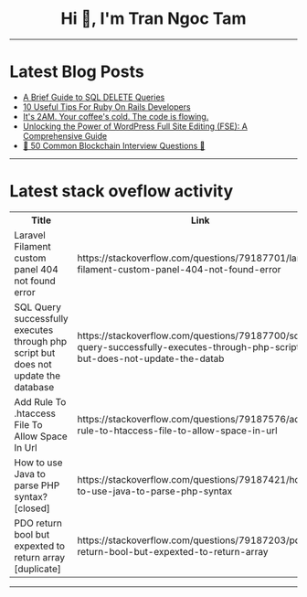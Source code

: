 <h1 align="center">Hi 👋, I'm Tran Ngoc Tam</h1>

---

# Latest Blog Posts 
<!-- BLOG-POST-LIST:START -->
- [A Brief Guide to SQL DELETE Queries](https://dev.to/dbvismarketing/a-brief-guide-to-sql-delete-queries-3bld)
- [10 Useful Tips For Ruby On Rails Developers](https://dev.to/edenwheeler/10-useful-tips-for-ruby-on-rails-developers-2l67)
- [It&#39;s 2AM. Your coffee&#39;s cold. The code is flowing.](https://dev.to/helloquash/its-2am-your-coffees-cold-the-code-is-flowing-1m96)
- [Unlocking the Power of WordPress Full Site Editing &lpar;FSE&rpar;: A Comprehensive Guide](https://dev.to/cozy_wordpress/unlocking-the-power-of-wordpress-full-site-editing-fse-a-comprehensive-guide-5319)
- [📝 50 Common Blockchain Interview Questions 🧩](https://dev.to/truongpx396/50-common-blockchain-interview-questions-5ecb)
<!-- BLOG-POST-LIST:END -->

---

# Latest stack oveflow activity
<table>
  <tr><th>Title</th><th>Link</th></tr>
  <!-- STACKOVERFLOW:START --><tr><td>Laravel Filament custom panel 404 not found error</td><td>https://stackoverflow.com/questions/79187701/laravel-filament-custom-panel-404-not-found-error</td></tr><tr><td>SQL Query successfully executes through php script but does not update the database</td><td>https://stackoverflow.com/questions/79187700/sql-query-successfully-executes-through-php-script-but-does-not-update-the-datab</td></tr><tr><td>Add Rule To .htaccess File To Allow Space In Url</td><td>https://stackoverflow.com/questions/79187576/add-rule-to-htaccess-file-to-allow-space-in-url</td></tr><tr><td>How to use Java to parse PHP syntax? [closed]</td><td>https://stackoverflow.com/questions/79187421/how-to-use-java-to-parse-php-syntax</td></tr><tr><td>PDO return bool but expexted to return array [duplicate]</td><td>https://stackoverflow.com/questions/79187203/pdo-return-bool-but-expexted-to-return-array</td></tr><!-- STACKOVERFLOW:END -->
</table>

---


